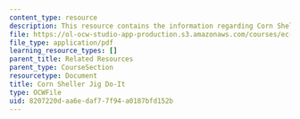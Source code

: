 ```yaml
---
content_type: resource
description: This resource contains the information regarding Corn Sheller Jig Do-It.
file: https://ol-ocw-studio-app-production.s3.amazonaws.com/courses/ec-701j-d-lab-i-development-fall-2009/8207220daa6edaf77f94a0187bfd152b_MITEC_701JF09_cornjig_doit.pdf
file_type: application/pdf
learning_resource_types: []
parent_title: Related Resources
parent_type: CourseSection
resourcetype: Document
title: Corn Sheller Jig Do-It
type: OCWFile
uid: 8207220d-aa6e-daf7-7f94-a0187bfd152b
---
```

